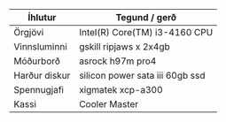 | Íhlutur       | Tegund / gerð                   |
|---------------|---------------------------------|
| Örgjövi       | Intel(R) Core(TM) i3-4160 CPU   |
| Vinnsluminni  | gskill ripjaws x 2x4gb          |
| Móðurborð     | asrock h97m pro4                |
| Harður diskur | silicon power sata iii 60gb ssd |
| Spennugjafi   | xigmatek xcp-a300               |
| Kassi         | Cooler Master                   |